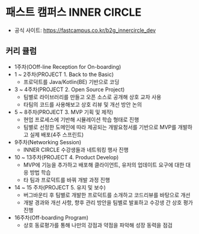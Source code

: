 # 패스트 캠퍼스 INNER CIRCLE

 - 공식 사이트: https://fastcampus.co.kr/b2g_innercircle_dev

## 커리 큘럼

 - 1주차(OOff-line Reception for On-boarding)
 - 1 ~ 2주차(PROJECT 1. Back to the Basic)
    - 프로덕트를 Java/Kotlin(BE) 기반으로 코딩
 - 3 ~ 4주차(PROJECT 2. Open Source Project)
    - 팀별로 라이브러리를 만들고 오픈 소스로 공개해 상호 교차 사용
    - 타팀의 코드를 사용해보고 상호 리뷰 및 개선 방안 논의
 - 5 ~ 8주차(PROJECT 3. MVP 기획 및 제작)
    - 현업 프로세스에 기반해 시뮬레이션 학습 형태로 진행
    - 팀별로 선정한 도메인에 따라 제공되는 개발요청서를 기반으로 MVP를 개발하고 실제 배포(4주 스프린트)
 - 9주차(Networking Session)
    - INNER CIRCLE 수강생들과 네트워킹 행사 진행
 - 10 ~ 13주차(PROJECT 4. Product Develop)
    - MVP에 기능을 추가하고 배포해 클라이언트, 유저의 업데이트 요구에 대한 대응 방법 학습
    - 타 팀과 프로덕트를 바꿔 개발 과정 진행
 - 14 ~ 15 주차(PROJECT 5. 유지 및 보수)
    - 버그바운티 후 팀별로 개발한 프로덕트를 소개하고 코드리뷰를 바탕으로 개선
    - 개발 경과와 개선 사항, 향후 관리 방안을 팀별로 발표하고 수강생 간 상호 평가 진행
 - 16주차(Off-boarding Program)
    - 상호 동료평가를 통해 나만의 강점과 약점을 파악해 성장 동력을 점검
